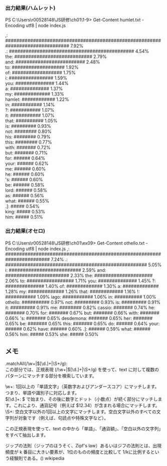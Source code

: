 ### 出力結果(ハムレット)

PS C:\Users\r00528148\JS研修\ch01\1-9> Get-Content humlet.txt -Encoding utf8 | node index.js

,: ############################################################################### 7.92%  
.: ############################################# 4.54%  
the: ############################ 2.79%  
and: ######################### 2.48%  
to: ################### 1.92%  
of: ################## 1.75%  
i: ################ 1.59%  
you: ############## 1.44%  
a: ############## 1.37%  
my: ############# 1.33%  
hamlet: ############ 1.22%  
in: ########### 1.14%  
?: ########### 1.07%  
it: ########### 1.07%  
that: ########## 1.05%  
is: ######### 0.93%  
not: ######## 0.80%  
his: ######## 0.79%  
this: ######## 0.77%  
with: ####### 0.72%  
but: ####### 0.71%  
for: ###### 0.64%  
your: ###### 0.62%  
me: ###### 0.60%  
he: ###### 0.60%  
's: ###### 0.60%  
be: ###### 0.58%  
lord: ###### 0.58%  
as: ###### 0.56%  
what: ###### 0.55%  
.]: ##### 0.54%  
king: ##### 0.53%  
him: ##### 0.51%

### 出力結果(オセロ)

PS C:\Users\r00528148\JS研修\ch01\ex09> Get-Content othello.txt -Encoding utf8 | node index.js
,: ######################################################################## 7.24%
.: ################################################### 5.05%
i: ########################## 2.59%
and: ####################### 2.33%
the: ##################### 2.06%
to: ################# 1.71%
you: ############## 1.45%
?: ############## 1.40%
of: ############# 1.30%
a: ############# 1.28%
my: ############# 1.26%
that: ############ 1.16%
!: ########### 1.09%
iago: ########### 1.06%
in: ########## 1.00%
othello: ########## 0.97%
not: ######### 0.93%
is: ######### 0.91%
it: ######### 0.91%
me: ######## 0.82%
cassio: ####### 0.74%
he: ####### 0.70%
for: ####### 0.67%
but: ####### 0.66%
with: ####### 0.66%
's: ####### 0.65%
desdemona: ####### 0.65%
her: ####### 0.65%
be: ####### 0.65%
this: ####### 0.65%
do: ###### 0.64%
your: ###### 0.62%
have: ###### 0.60%
.]: ###### 0.59%
what: ###### 0.56%
him: ##### 0.53%
she: ##### 0.50%

## メモ

.matchAll(/\w+|\$[\d.]+|\S+/g):  
この部分では、正規表現 (/\w+|\$[\d.]+|\S+/g) を使って、text に対して複数のパターンにマッチする部分を検索しています。

\w+: 1回以上の「単語文字」（英数字およびアンダースコア）にマッチします。つまり、単語や識別子に対応します。  
\$[\d.]+: $ で始まり、その後に数字とドット（小数点）が続く部分にマッチします。これにより、通貨記号（例えば $12.34）が含まれる場合にマッチします。  
\S+: 空白文字以外の1回以上の文字にマッチします。空白文字以外のすべての文字列が対象です（例えば、句読点や特殊文字など）。

この正規表現を使って、text の中から「単語」、「通貨額」、「空白以外の文字列」をすべて抽出します。

ジップの法則（ジップのほうそく、Zipf's law）あるいはジフの法則とは、出現頻度が k 番目に大きい要素が、1位のものの頻度と比較して 1/kに比例するという経験則である。()
wikipedia
